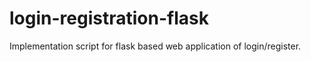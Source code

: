 # login-registration-flask
Implementation script for flask based web application of login/register.
